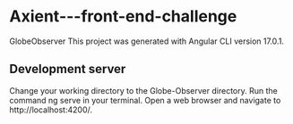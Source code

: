 # Axient---front-end-challenge

GlobeObserver
This project was generated with Angular CLI version 17.0.1.

## Development server

Change your working directory to the Globe-Observer directory.
Run the command ng serve in your terminal.
Open a web browser and navigate to http://localhost:4200/.


